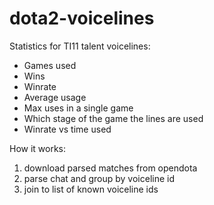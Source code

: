 # dota2-voicelines

Statistics for TI11 talent voicelines:
- Games used
- Wins
- Winrate
- Average usage
- Max uses in a single game
- Which stage of the game the lines are used
- Winrate vs time used

How it works:
1) download parsed matches from opendota
2) parse chat and group by voiceline id
3) join to list of known voiceline ids
